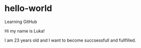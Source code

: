 # hello-world
Learning GitHub

Hi my name is Luka!

I am 23 years old and I want to become succsessfull and fullfilled.
